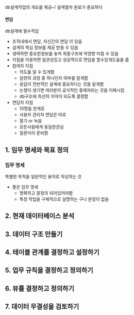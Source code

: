 db설계작업의 개요를 제공~! 
설계절차 완료가 중요하다
#### 면담
db설계에 필수적임
- 조직내에서 면담, 자신간의 면담 이 있음
- 설계의 핵심 정보를 제공 받을 수 있음
- 생략하면 중요한정보를 놓쳐 최종구조에 악영향 미칠 수 있음
- 지침을 이용하면 일관성있고 성공적으로 면담을 할수있게도움을 줌
- 참여자 지침
	- 의도를 알 수 있게함
	- 일련의 과정 중 하나인지 여부를 알게함
	- 응답이 전반적인 설계에 중요하다는 것을 알게함
	- 논쟁이 생기면 여러분이 공식적인 중재자라는 것을 이해시킴
	- db구조에 최선의 이익이 되도록 결정함
- 면담자 지침
	- 10명을 한계로
	- 사용자 관리자 면담은 따로
	- 필기 or 녹음
	- 모든사람에게 동일한관심
	- 질문미리 준비함
## 1. 임무 명세와 목표 정의
### 임무 명세
특별한 목적을 일반적인 용어로 작성하는 것
- 좋은 임무 명세
	- 명확하고 잘정의 되어있어야함
	- 특정 작업을 구체적으로 설명하는 구나 문장이 없음
## 2. 현재 데이터베이스 분석
## 3. 데이터 구조 만들기
## 4. 테이블 관계를 결정하고 설정하기
## 5. 업무 규칙을 결정하고 정의하기
## 6. 뷰를 결정하고 정의하기
## 7. 데이터 무결성을 검토하기